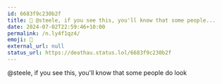 ```yaml
---
id: 6683f9c230b2f
title: 👀 @steele, if you see this, you'll know that some people...
date: 2024-07-02T22:59:46+10:00
permalink: /n.ly4f1qz4/
emoji: 👀
external_url: null
status_url: https://deathau.status.lol/6683f9c230b2f
---
```


@steele, if you see this, you'll know that some people do look
